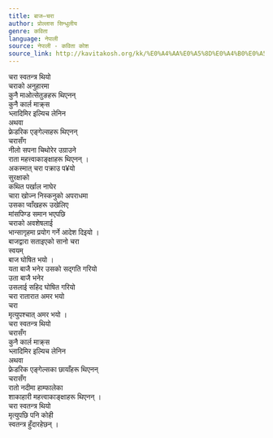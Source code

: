 ```yaml
---
title: बाज–चरा
author: प्रोल्लास सिन्धुलीय
genre: कविता
language: नेपाली
source: नेपाली - कविता कोश
source_link: http://kavitakosh.org/kk/%E0%A4%AA%E0%A5%8D%E0%A4%B0%E0%A5%8B%E0%A4%B2%E0%A5%8D%E0%A4%B2%E0%A4%BE%E0%A4%B8_%E0%A4%B8%E0%A4%BF%E0%A4%A8%E0%A5%8D%E0%A4%A7%E0%A5%81%E0%A4%B2%E0%A5%80%E0%A4%AF
---
```


चरा स्वतन्त्र थियो  
चराको अनुहारमा  
कुनै माओत्सेतुङहरू थिएनन्  
कुनै कार्ल माक्र्स  
भ्लादिमिर इल्यिच लेनिन  
अथवा  
फ्रेडरिक एङ्गेल्सहरू थिएनन्  
चरासँग  
नीलो सपना चिथोरेर उग्राउने  
राता महत्त्वाकाङ्क्षाहरू थिएनन् ।  
अकस्मात् चरा पक्राउ प¥यो  
सुरक्षाको  
कथित पर्खाल नाघेर  
चारा खोज्न निस्कनुको अपराधमा  
उसका प्वाँखहरू उखेलिए  
मांसपिण्ड समान भएपछि  
चराको अवशेषलाई  
भान्सागृहमा प्रयोग गर्ने आदेश दिइयो ।  
बाजद्वारा सताइएको सानो चरा  
स्वयम्  
बाज घोषित भयो ।  
यता बाजै भनेर उसको सद्गति गरियो  
उता बाजै भनेर  
उसलाई सहिद घोषित गरियो  
चरा रातारात अमर भयो  
चरा  
मृत्युपश्चात् अमर भयो ।  
चरा स्वतन्त्र थियो  
चरासँग  
कुनै कार्ल माक्र्स  
भ्लादिमिर इल्यिच लेनिन  
अथवा  
फ्रेडरिक एङ्गेल्सका छायाँहरू थिएनन्  
चरासँग  
रातो नदीमा हाम्फालेका  
शाकाहारी महत्त्वाकाङ्क्षाहरू थिएनन् ।  
चरा स्वतन्त्र थियो  
मृत्युपछि पनि कोही  
स्वतन्त्र हुँदारहेछन् ।
